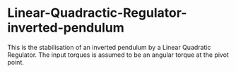 Linear-Quadractic-Regulator-inverted-pendulum
=============================================
This is the stabilisation of an inverted pendulum by a Linear Quadratic Regulator. The input torques is assumed to be an angular torque at the pivot point.

